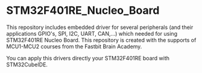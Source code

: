 # STM32F401RE_Nucleo_Board
This repository includes embedded driver for several peripherals (and their applications GPIO's, SPI, I2C, UART, CAN,...) which needed for using STM32F401RE Nucleo Board. This repository is created with the supports of MCU1-MCU2 courses from the Fastbit Brain Academy.

You can apply this drivers directly your STM32F401RE board with STM32CubeIDE.
